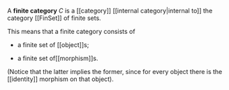 A **finite category** $C$ is a [[category]] [[internal category|internal to]] the category [[FinSet]] of finite sets.

This means that a finite category consists of

* a finite set of [[object]]s;

* a finite set of[[morphism]]s.

(Notice that the latter implies the former, since for every object there is the [[identity]] morphism on that object).